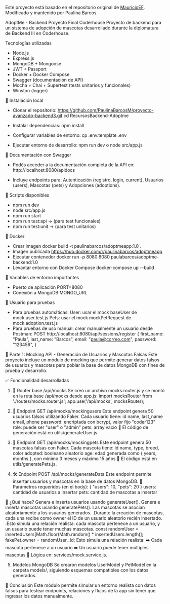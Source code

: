 Este proyecto está basado en el repositorio original de [MauricioEF](https://github.com/usuario-original).
Modificado y mantenido por Paulina Barcos.

AdoptMe - Backend Proyecto Final Coderhouse
Proyecto de backend para un sistema de adopción de mascotas desarrollado durante la diplomatura de Backend III en Coderhouse.

Tecnologías utilizadas
- Node.js
- Express.js
- MongoDB + Mongoose
- JWT + Passport
- Docker + Docker Compose
- Swagger (documentación de API)
- Mocha + Chai + Supertest (tests unitarios y funcionales)
- Winston (logger)

📌 Instalación local
- Clonar el repositorio:
  https://github.com/PaulinaBarcosM/proyecto-avanzado-backend3.git
  cd RecursosBackend-Adoptme

- Instalar dependencias:
  npm install

- Configurar variables de entorno:
  cp .env.template .env

- Ejecutar entorno de desarrollo:
  npm run dev o node src/app.js

📌 Documentación con Swagger
-  Podés acceder a la documentación completa de la API en:
  http://localhost:8080/apidocs

- Incluye endpoints para:
  Autenticación (registro, login, current), Usuarios (users), Mascotas (pets) y Adopciones (adoptions).

📌 Scripts disponibles
- npm run dev 
- node src/app.js
- npm run start
- npm run test:api -> (para test funcionales)
- npm run test:unit -> (para test unitarios)

📌 Docker
- Crear imagen
  docker build -t paulinabarcos/adoptmeapp:1.0 .
- Imagen publicada
  https://hub.docker.com/r/paulinabarcos/adoptmeapp
- Ejecutar contenedor
  docker run -p 8080:8080 paulabarcos/adoptme-backend:1.0
- Levantar entorno con Docker Compose
  docker-compose up --build

📌 Variables de entorno importantes
- Puerto de aplicación
  PORT=8080
- Conexión a MongoDB
  MONGO_URL

📌 Usuario para pruebas
- Para pruebas automáticas:
    User:
    usar el mock baseUser de mock.user.test.js
    Pets:
    usar el mock mockPetRequest de mock.adoption.test.js
- Para pruebas de uso manual:
  crear manualmente un usuario desde Postman: POST http://localhost:8080/api/sessions/register
    {
      first_name: "Paula",
      last_name: "Barcos",
      email: "paula@correo.com",
      password: "123456",
    }

🐶 Parte 1: Mocking API - Generación de Usuarios y Mascotas Falsas
Este proyecto incluye un módulo de mocking que permite generar datos falsos de usuarios y mascotas para poblar la base de datos MongoDB con fines de prueba y desarrollo.

✅ Funcionalidad desarrolladas
1. 🔗 Router base /api/mocks
Se creó un archivo mocks.router.js y se montó en la ruta base /api/mocks desde app.js:
  import mocksRouter from './routes/mocks.router.js';
  app.use('/api/mocks', mocksRouter);

2. 🧍 Endpoint GET /api/mocks/mockingusers
Este endpoint genera 50 usuarios falsos utilizando Faker.
  Cada usuario tiene:
    id
    name, last_name
    email, phone
    password: encriptada con bcrypt, valor fijo "coder123"
    role: puede ser "user" o "admin"
    pets: array vacío
📁 El código de generación está en utils/generateUser.js.

3. 🐾 Endpoint GET /api/mocks/mockingpets
Este endpoint genera 50 mascotas falsas con Faker.
  Cada mascota tiene:
  id
  name, type, breed, color
  adopted: booleano aleatorio
  age: edad generada como { years, months }, con mínimo 3 meses y máximo 15 años
📁 El código está en utils/generatePets.js.

4. 🛠️ Endpoint POST /api/mocks/generateData
Este endpoint permite insertar usuarios y mascotas en la base de datos MongoDB.
 🔧 Parámetros requeridos (en el body):
  {
    "users": 10,
    "pets": 20
  }
users: cantidad de usuarios a insertar
pets: cantidad de mascotas a insertar

🧠 ¿Qué hace?
Genera e inserta usuarios usando generateUser().
Genera e inserta mascotas usando generatePets().
Las mascotas se asocian aleatoriamente a los usuarios generados.
  .Durante la creación de mascotas, cada una recibe como owner el ID de un usuario aleatorio recién      insertado.
  .Esto simula una relación realista: cada mascota pertenece a un usuario, y un usuario puede tener      muchas mascotas.
    const randomUser = insertedUsers[Math.floor(Math.random() * insertedUsers.length)];
    fakePet.owner = randomUser._id;
  Esto simula una relación realista:
  ➡️ Cada mascota pertenece a un usuario
  ➡️ Un usuario puede tener múltiples mascotas
📁 Lógica en: services/mock.service.js.

5. Modelos MongoDB
Se crearon modelos UserModel y PetModel en la carpeta models/, siguiendo esquemas compatibles con los datos generados.

📌 Conclusión
Este módulo permite simular un entorno realista con datos falsos para testear endpoints, relaciones y flujos de la app sin tener que ingresar los datos manualmente.
